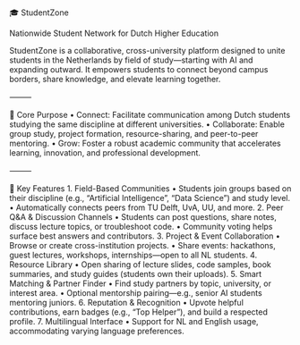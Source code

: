 🎓 StudentZone

Nationwide Student Network for Dutch Higher Education

StudentZone is a collaborative, cross-university platform designed to unite students in the Netherlands by field of study—starting with AI and expanding outward. It empowers students to connect beyond campus borders, share knowledge, and elevate learning together.

⸻

🔑 Core Purpose
	•	Connect: Facilitate communication among Dutch students studying the same discipline at different universities.
	•	Collaborate: Enable group study, project formation, resource-sharing, and peer-to-peer mentoring.
	•	Grow: Foster a robust academic community that accelerates learning, innovation, and professional development.

⸻

🎯 Key Features
	1.	Field-Based Communities
	•	Students join groups based on their discipline (e.g., “Artificial Intelligence”, “Data Science”) and study level.
	•	Automatically connects peers from TU Delft, UvA, UU, and more.
	2.	Peer Q&A & Discussion Channels
	•	Students can post questions, share notes, discuss lecture topics, or troubleshoot code.
	•	Community voting helps surface best answers and contributors.
	3.	Project & Event Collaboration
	•	Browse or create cross-institution projects.
	•	Share events: hackathons, guest lectures, workshops, internships—open to all NL students.
	4.	Resource Library
	•	Open sharing of lecture slides, code samples, book summaries, and study guides (students own their uploads).
	5.	Smart Matching & Partner Finder
	•	Find study partners by topic, university, or interest area.
	•	Optional mentorship pairing—e.g., senior AI students mentoring juniors.
	6.	Reputation & Recognition
	•	Upvote helpful contributions, earn badges (e.g., “Top Helper”), and build a respected profile.
	7.	Multilingual Interface
	•	Support for NL and English usage, accommodating varying language preferences.